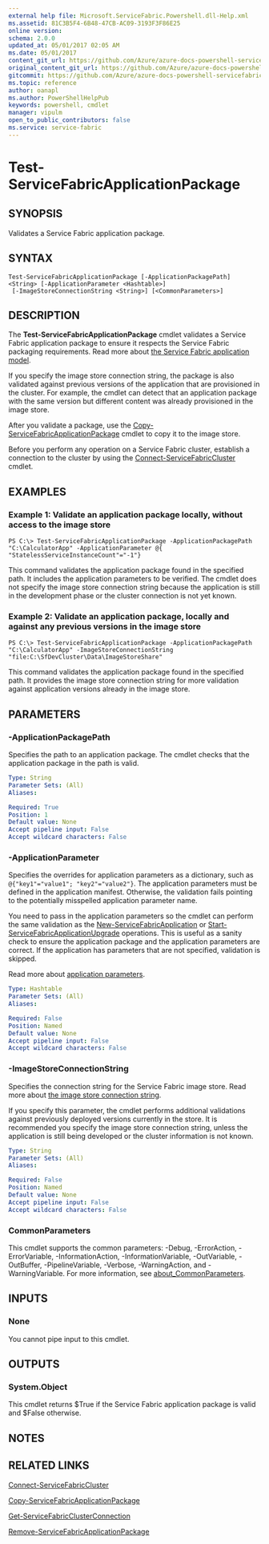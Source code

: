 ```yaml
---
external help file: Microsoft.ServiceFabric.Powershell.dll-Help.xml
ms.assetid: 81C3B5F4-6B48-47CB-AC09-3193F3F86E25
online version:
schema: 2.0.0
updated_at: 05/01/2017 02:05 AM
ms.date: 05/01/2017
content_git_url: https://github.com/Azure/azure-docs-powershell-servicefabric/blob/master/Service-Fabric-cmdlets/ServiceFabric/vlatest/Test-ServiceFabricApplicationPackage.md
original_content_git_url: https://github.com/Azure/azure-docs-powershell-servicefabric/blob/master/Service-Fabric-cmdlets/ServiceFabric/vlatest/Test-ServiceFabricApplicationPackage.md
gitcommit: https://github.com/Azure/azure-docs-powershell-servicefabric/blob/0880a57703a9d2b89e1ef6383e91a6e5b3e6020f
ms.topic: reference
author: oanapl
ms.author: PowerShellHelpPub
keywords: powershell, cmdlet
manager: vipulm
open_to_public_contributors: false
ms.service: service-fabric
---
```


# Test-ServiceFabricApplicationPackage

## SYNOPSIS
Validates a Service Fabric application package.

## SYNTAX

```
Test-ServiceFabricApplicationPackage [-ApplicationPackagePath] <String> [-ApplicationParameter <Hashtable>]
 [-ImageStoreConnectionString <String>] [<CommonParameters>]
```

## DESCRIPTION
The **Test-ServiceFabricApplicationPackage** cmdlet validates a Service Fabric application package to ensure it respects the Service Fabric packaging requirements. Read more about [the Service Fabric application model](https://docs.microsoft.com/azure/service-fabric/service-fabric-application-model).

If you specify the image store connection string, the package is also validated against previous versions of the application that are provisioned in the cluster. For example, the cmdlet can detect that an application package with the same version but different content was already provisioned in the image store.

After you validate a package, use the [Copy-ServiceFabricApplicationPackage](./Copy-ServiceFabricApplicationPackage.md) cmdlet to copy it to the image store.

Before you perform any operation on a Service Fabric cluster, establish a connection to the cluster by using the [Connect-ServiceFabricCluster](./Connect-ServiceFabricCluster.md) cmdlet.

## EXAMPLES

### Example 1: Validate an application package locally, without access to the image store
```
PS C:\> Test-ServiceFabricApplicationPackage -ApplicationPackagePath "C:\CalculatorApp" -ApplicationParameter @{ "StatelessServiceInstanceCount"="-1"}
```

This command validates the application package found in the specified path. It includes the application parameters to be verified. 
The cmdlet does not specify the image store connection string because the application is still in the development phase or the cluster connection is not yet known.

### Example 2: Validate an application package, locally and against any previous versions in the image store
```
PS C:\> Test-ServiceFabricApplicationPackage -ApplicationPackagePath "C:\CalculatorApp" -ImageStoreConnectionString "file:C:\SfDevCluster\Data\ImageStoreShare"
```

This command validates the application package found in the specified path. It provides the image store connection string for more validation against application versions already in the image store.


## PARAMETERS

### -ApplicationPackagePath
Specifies the path to an application package. The cmdlet checks that the application package in the path is valid.

```yaml
Type: String
Parameter Sets: (All)
Aliases: 

Required: True
Position: 1
Default value: None
Accept pipeline input: False
Accept wildcard characters: False
```

### -ApplicationParameter
Specifies the overrides for application parameters as a dictionary, such as `@{"key1"="value1"; "key2"="value2"}`. The application parameters must be defined in the application manifest. Otherwise, the validation fails pointing to the potentially misspelled application parameter name.

You need to pass in the application parameters so the cmdlet can perform the same validation as the [New-ServiceFabricApplication](./New-ServiceFabricApplication.md) or [Start-ServiceFabricApplicationUpgrade](./Start-ServiceFabricApplicationUpgrade.md) operations. This is useful as a sanity check to ensure the application package and the application parameters are correct. If the application has parameters that are not specified, validation is skipped.

Read more about [application parameters](https://docs.microsoft.com/azure/service-fabric/service-fabric-manage-multiple-environment-app-configuration).

```yaml
Type: Hashtable
Parameter Sets: (All)
Aliases: 

Required: False
Position: Named
Default value: None
Accept pipeline input: False
Accept wildcard characters: False
```

### -ImageStoreConnectionString
Specifies the connection string for the Service Fabric image store. Read more about [the image store connection string](https://docs.microsoft.com/azure/service-fabric/service-fabric-image-store-connection-string).

If you specify this parameter, the cmdlet performs additional validations against previously deployed versions currently in the store. It is recommended you specify the image store connection string, unless the application is still being developed or the cluster information is not known.

```yaml
Type: String
Parameter Sets: (All)
Aliases: 

Required: False
Position: Named
Default value: None
Accept pipeline input: False
Accept wildcard characters: False
```

### CommonParameters
This cmdlet supports the common parameters: -Debug, -ErrorAction, -ErrorVariable, -InformationAction, -InformationVariable, -OutVariable, -OutBuffer, -PipelineVariable, -Verbose, -WarningAction, and -WarningVariable. For more information, see [about_CommonParameters](http://go.microsoft.com/fwlink/?LinkID=113216).

## INPUTS

### None
You cannot pipe input to this cmdlet.

## OUTPUTS

### System.Object
This cmdlet returns $True if the Service Fabric application package is valid and $False otherwise.

## NOTES

## RELATED LINKS

[Connect-ServiceFabricCluster](./Connect-ServiceFabricCluster.md)

[Copy-ServiceFabricApplicationPackage](./Copy-ServiceFabricApplicationPackage.md)

[Get-ServiceFabricClusterConnection](./Get-ServiceFabricClusterConnection.md)

[Remove-ServiceFabricApplicationPackage](./Remove-ServiceFabricApplicationPackage.md)
